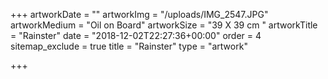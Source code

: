 +++
artworkDate = ""
artworkImg = "/uploads/IMG_2547.JPG"
artworkMedium = "Oil on Board"
artworkSize = "39 X 39 cm "
artworkTitle = "Rainster"
date = "2018-12-02T22:27:36+00:00"
order = 4
sitemap_exclude = true
title = "Rainster"
type = "artwork"

+++
